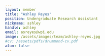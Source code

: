 ```yaml
---
layout: member
title: "Ashley Reyes"
position: Undergraduate Research Assistant
nickname: ashley
handle: ashley
email: asreyes@wpi.edu
image: /assets/images/team/ashley-reyes.jpg
#cv: /assets/pdfs/drummond-cv.pdf
alum: false
---
```

